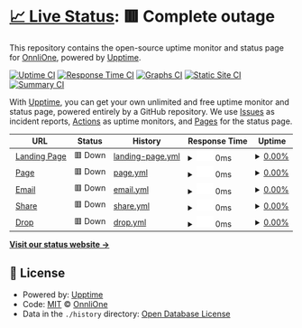 # [📈 Live Status](https://status.onnli.one): <!--live status--> **🟥 Complete outage**

This repository contains the open-source uptime monitor and status page for [OnnliOne](https://status.onnli.one), powered by [Upptime](https://github.com/upptime/upptime).

[![Uptime CI](https://github.com/OnnliOne/status/workflows/Uptime%20CI/badge.svg)](https://github.com/OnnliOne/status/actions?query=workflow%3A%22Uptime+CI%22)
[![Response Time CI](https://github.com/OnnliOne/status/workflows/Response%20Time%20CI/badge.svg)](https://github.com/OnnliOne/status/actions?query=workflow%3A%22Response+Time+CI%22)
[![Graphs CI](https://github.com/OnnliOne/status/workflows/Graphs%20CI/badge.svg)](https://github.com/OnnliOne/status/actions?query=workflow%3A%22Graphs+CI%22)
[![Static Site CI](https://github.com/OnnliOne/status/workflows/Static%20Site%20CI/badge.svg)](https://github.com/OnnliOne/status/actions?query=workflow%3A%22Static+Site+CI%22)
[![Summary CI](https://github.com/OnnliOne/status/workflows/Summary%20CI/badge.svg)](https://github.com/OnnliOne/status/actions?query=workflow%3A%22Summary+CI%22)

With [Upptime](https://upptime.js.org), you can get your own unlimited and free uptime monitor and status page, powered entirely by a GitHub repository. We use [Issues](https://github.com/OnnliOne/status/issues) as incident reports, [Actions](https://github.com/OnnliOne/status/actions) as uptime monitors, and [Pages](https://status.onnli.one) for the status page.

<!--start: status pages-->
<!-- This summary is generated by Upptime (https://github.com/upptime/upptime) -->
<!-- Do not edit this manually, your changes will be overwritten -->
<!-- prettier-ignore -->
| URL | Status | History | Response Time | Uptime |
| --- | ------ | ------- | ------------- | ------ |
| <img alt="" src="https://icons.duckduckgo.com/ip3/www.onnlione.com.ico" height="13"> [Landing Page](https://www.onnlione.com) | 🟥 Down | [landing-page.yml](https://github.com/OnnliOne/status/commits/HEAD/history/landing-page.yml) | <details><summary><img alt="Response time graph" src="./graphs/landing-page/response-time-week.png" height="20"> 0ms</summary><br><a href="https://status.onnli.one/history/landing-page"><img alt="Response time 0" src="https://img.shields.io/endpoint?url=https%3A%2F%2Fraw.githubusercontent.com%2FOnnliOne%2Fstatus%2FHEAD%2Fapi%2Flanding-page%2Fresponse-time.json"></a><br><a href="https://status.onnli.one/history/landing-page"><img alt="24-hour response time 0" src="https://img.shields.io/endpoint?url=https%3A%2F%2Fraw.githubusercontent.com%2FOnnliOne%2Fstatus%2FHEAD%2Fapi%2Flanding-page%2Fresponse-time-day.json"></a><br><a href="https://status.onnli.one/history/landing-page"><img alt="7-day response time 0" src="https://img.shields.io/endpoint?url=https%3A%2F%2Fraw.githubusercontent.com%2FOnnliOne%2Fstatus%2FHEAD%2Fapi%2Flanding-page%2Fresponse-time-week.json"></a><br><a href="https://status.onnli.one/history/landing-page"><img alt="30-day response time 0" src="https://img.shields.io/endpoint?url=https%3A%2F%2Fraw.githubusercontent.com%2FOnnliOne%2Fstatus%2FHEAD%2Fapi%2Flanding-page%2Fresponse-time-month.json"></a><br><a href="https://status.onnli.one/history/landing-page"><img alt="1-year response time 0" src="https://img.shields.io/endpoint?url=https%3A%2F%2Fraw.githubusercontent.com%2FOnnliOne%2Fstatus%2FHEAD%2Fapi%2Flanding-page%2Fresponse-time-year.json"></a></details> | <details><summary><a href="https://status.onnli.one/history/landing-page">0.00%</a></summary><a href="https://status.onnli.one/history/landing-page"><img alt="All-time uptime 1.91%" src="https://img.shields.io/endpoint?url=https%3A%2F%2Fraw.githubusercontent.com%2FOnnliOne%2Fstatus%2FHEAD%2Fapi%2Flanding-page%2Fuptime.json"></a><br><a href="https://status.onnli.one/history/landing-page"><img alt="24-hour uptime 0.00%" src="https://img.shields.io/endpoint?url=https%3A%2F%2Fraw.githubusercontent.com%2FOnnliOne%2Fstatus%2FHEAD%2Fapi%2Flanding-page%2Fuptime-day.json"></a><br><a href="https://status.onnli.one/history/landing-page"><img alt="7-day uptime 0.00%" src="https://img.shields.io/endpoint?url=https%3A%2F%2Fraw.githubusercontent.com%2FOnnliOne%2Fstatus%2FHEAD%2Fapi%2Flanding-page%2Fuptime-week.json"></a><br><a href="https://status.onnli.one/history/landing-page"><img alt="30-day uptime 0.00%" src="https://img.shields.io/endpoint?url=https%3A%2F%2Fraw.githubusercontent.com%2FOnnliOne%2Fstatus%2FHEAD%2Fapi%2Flanding-page%2Fuptime-month.json"></a><br><a href="https://status.onnli.one/history/landing-page"><img alt="1-year uptime 0.00%" src="https://img.shields.io/endpoint?url=https%3A%2F%2Fraw.githubusercontent.com%2FOnnliOne%2Fstatus%2FHEAD%2Fapi%2Flanding-page%2Fuptime-year.json"></a></details>
| <img alt="" src="https://icons.duckduckgo.com/ip3/page.onn.li.ico" height="13"> [Page](https://page.onn.li) | 🟥 Down | [page.yml](https://github.com/OnnliOne/status/commits/HEAD/history/page.yml) | <details><summary><img alt="Response time graph" src="./graphs/page/response-time-week.png" height="20"> 0ms</summary><br><a href="https://status.onnli.one/history/page"><img alt="Response time 0" src="https://img.shields.io/endpoint?url=https%3A%2F%2Fraw.githubusercontent.com%2FOnnliOne%2Fstatus%2FHEAD%2Fapi%2Fpage%2Fresponse-time.json"></a><br><a href="https://status.onnli.one/history/page"><img alt="24-hour response time 0" src="https://img.shields.io/endpoint?url=https%3A%2F%2Fraw.githubusercontent.com%2FOnnliOne%2Fstatus%2FHEAD%2Fapi%2Fpage%2Fresponse-time-day.json"></a><br><a href="https://status.onnli.one/history/page"><img alt="7-day response time 0" src="https://img.shields.io/endpoint?url=https%3A%2F%2Fraw.githubusercontent.com%2FOnnliOne%2Fstatus%2FHEAD%2Fapi%2Fpage%2Fresponse-time-week.json"></a><br><a href="https://status.onnli.one/history/page"><img alt="30-day response time 0" src="https://img.shields.io/endpoint?url=https%3A%2F%2Fraw.githubusercontent.com%2FOnnliOne%2Fstatus%2FHEAD%2Fapi%2Fpage%2Fresponse-time-month.json"></a><br><a href="https://status.onnli.one/history/page"><img alt="1-year response time 0" src="https://img.shields.io/endpoint?url=https%3A%2F%2Fraw.githubusercontent.com%2FOnnliOne%2Fstatus%2FHEAD%2Fapi%2Fpage%2Fresponse-time-year.json"></a></details> | <details><summary><a href="https://status.onnli.one/history/page">0.00%</a></summary><a href="https://status.onnli.one/history/page"><img alt="All-time uptime 0.00%" src="https://img.shields.io/endpoint?url=https%3A%2F%2Fraw.githubusercontent.com%2FOnnliOne%2Fstatus%2FHEAD%2Fapi%2Fpage%2Fuptime.json"></a><br><a href="https://status.onnli.one/history/page"><img alt="24-hour uptime 0.00%" src="https://img.shields.io/endpoint?url=https%3A%2F%2Fraw.githubusercontent.com%2FOnnliOne%2Fstatus%2FHEAD%2Fapi%2Fpage%2Fuptime-day.json"></a><br><a href="https://status.onnli.one/history/page"><img alt="7-day uptime 0.00%" src="https://img.shields.io/endpoint?url=https%3A%2F%2Fraw.githubusercontent.com%2FOnnliOne%2Fstatus%2FHEAD%2Fapi%2Fpage%2Fuptime-week.json"></a><br><a href="https://status.onnli.one/history/page"><img alt="30-day uptime 0.00%" src="https://img.shields.io/endpoint?url=https%3A%2F%2Fraw.githubusercontent.com%2FOnnliOne%2Fstatus%2FHEAD%2Fapi%2Fpage%2Fuptime-month.json"></a><br><a href="https://status.onnli.one/history/page"><img alt="1-year uptime 0.00%" src="https://img.shields.io/endpoint?url=https%3A%2F%2Fraw.githubusercontent.com%2FOnnliOne%2Fstatus%2FHEAD%2Fapi%2Fpage%2Fuptime-year.json"></a></details>
| <img alt="" src="https://icons.duckduckgo.com/ip3/mail.onn.li.ico" height="13"> [Email](https://mail.onn.li) | 🟥 Down | [email.yml](https://github.com/OnnliOne/status/commits/HEAD/history/email.yml) | <details><summary><img alt="Response time graph" src="./graphs/email/response-time-week.png" height="20"> 0ms</summary><br><a href="https://status.onnli.one/history/email"><img alt="Response time 0" src="https://img.shields.io/endpoint?url=https%3A%2F%2Fraw.githubusercontent.com%2FOnnliOne%2Fstatus%2FHEAD%2Fapi%2Femail%2Fresponse-time.json"></a><br><a href="https://status.onnli.one/history/email"><img alt="24-hour response time 0" src="https://img.shields.io/endpoint?url=https%3A%2F%2Fraw.githubusercontent.com%2FOnnliOne%2Fstatus%2FHEAD%2Fapi%2Femail%2Fresponse-time-day.json"></a><br><a href="https://status.onnli.one/history/email"><img alt="7-day response time 0" src="https://img.shields.io/endpoint?url=https%3A%2F%2Fraw.githubusercontent.com%2FOnnliOne%2Fstatus%2FHEAD%2Fapi%2Femail%2Fresponse-time-week.json"></a><br><a href="https://status.onnli.one/history/email"><img alt="30-day response time 0" src="https://img.shields.io/endpoint?url=https%3A%2F%2Fraw.githubusercontent.com%2FOnnliOne%2Fstatus%2FHEAD%2Fapi%2Femail%2Fresponse-time-month.json"></a><br><a href="https://status.onnli.one/history/email"><img alt="1-year response time 0" src="https://img.shields.io/endpoint?url=https%3A%2F%2Fraw.githubusercontent.com%2FOnnliOne%2Fstatus%2FHEAD%2Fapi%2Femail%2Fresponse-time-year.json"></a></details> | <details><summary><a href="https://status.onnli.one/history/email">0.00%</a></summary><a href="https://status.onnli.one/history/email"><img alt="All-time uptime 0.00%" src="https://img.shields.io/endpoint?url=https%3A%2F%2Fraw.githubusercontent.com%2FOnnliOne%2Fstatus%2FHEAD%2Fapi%2Femail%2Fuptime.json"></a><br><a href="https://status.onnli.one/history/email"><img alt="24-hour uptime 0.00%" src="https://img.shields.io/endpoint?url=https%3A%2F%2Fraw.githubusercontent.com%2FOnnliOne%2Fstatus%2FHEAD%2Fapi%2Femail%2Fuptime-day.json"></a><br><a href="https://status.onnli.one/history/email"><img alt="7-day uptime 0.00%" src="https://img.shields.io/endpoint?url=https%3A%2F%2Fraw.githubusercontent.com%2FOnnliOne%2Fstatus%2FHEAD%2Fapi%2Femail%2Fuptime-week.json"></a><br><a href="https://status.onnli.one/history/email"><img alt="30-day uptime 0.00%" src="https://img.shields.io/endpoint?url=https%3A%2F%2Fraw.githubusercontent.com%2FOnnliOne%2Fstatus%2FHEAD%2Fapi%2Femail%2Fuptime-month.json"></a><br><a href="https://status.onnli.one/history/email"><img alt="1-year uptime 0.00%" src="https://img.shields.io/endpoint?url=https%3A%2F%2Fraw.githubusercontent.com%2FOnnliOne%2Fstatus%2FHEAD%2Fapi%2Femail%2Fuptime-year.json"></a></details>
| <img alt="" src="https://icons.duckduckgo.com/ip3/share.onn.li.ico" height="13"> [Share](https://share.onn.li) | 🟥 Down | [share.yml](https://github.com/OnnliOne/status/commits/HEAD/history/share.yml) | <details><summary><img alt="Response time graph" src="./graphs/share/response-time-week.png" height="20"> 0ms</summary><br><a href="https://status.onnli.one/history/share"><img alt="Response time 0" src="https://img.shields.io/endpoint?url=https%3A%2F%2Fraw.githubusercontent.com%2FOnnliOne%2Fstatus%2FHEAD%2Fapi%2Fshare%2Fresponse-time.json"></a><br><a href="https://status.onnli.one/history/share"><img alt="24-hour response time 0" src="https://img.shields.io/endpoint?url=https%3A%2F%2Fraw.githubusercontent.com%2FOnnliOne%2Fstatus%2FHEAD%2Fapi%2Fshare%2Fresponse-time-day.json"></a><br><a href="https://status.onnli.one/history/share"><img alt="7-day response time 0" src="https://img.shields.io/endpoint?url=https%3A%2F%2Fraw.githubusercontent.com%2FOnnliOne%2Fstatus%2FHEAD%2Fapi%2Fshare%2Fresponse-time-week.json"></a><br><a href="https://status.onnli.one/history/share"><img alt="30-day response time 0" src="https://img.shields.io/endpoint?url=https%3A%2F%2Fraw.githubusercontent.com%2FOnnliOne%2Fstatus%2FHEAD%2Fapi%2Fshare%2Fresponse-time-month.json"></a><br><a href="https://status.onnli.one/history/share"><img alt="1-year response time 0" src="https://img.shields.io/endpoint?url=https%3A%2F%2Fraw.githubusercontent.com%2FOnnliOne%2Fstatus%2FHEAD%2Fapi%2Fshare%2Fresponse-time-year.json"></a></details> | <details><summary><a href="https://status.onnli.one/history/share">0.00%</a></summary><a href="https://status.onnli.one/history/share"><img alt="All-time uptime 34.64%" src="https://img.shields.io/endpoint?url=https%3A%2F%2Fraw.githubusercontent.com%2FOnnliOne%2Fstatus%2FHEAD%2Fapi%2Fshare%2Fuptime.json"></a><br><a href="https://status.onnli.one/history/share"><img alt="24-hour uptime 0.00%" src="https://img.shields.io/endpoint?url=https%3A%2F%2Fraw.githubusercontent.com%2FOnnliOne%2Fstatus%2FHEAD%2Fapi%2Fshare%2Fuptime-day.json"></a><br><a href="https://status.onnli.one/history/share"><img alt="7-day uptime 0.00%" src="https://img.shields.io/endpoint?url=https%3A%2F%2Fraw.githubusercontent.com%2FOnnliOne%2Fstatus%2FHEAD%2Fapi%2Fshare%2Fuptime-week.json"></a><br><a href="https://status.onnli.one/history/share"><img alt="30-day uptime 0.00%" src="https://img.shields.io/endpoint?url=https%3A%2F%2Fraw.githubusercontent.com%2FOnnliOne%2Fstatus%2FHEAD%2Fapi%2Fshare%2Fuptime-month.json"></a><br><a href="https://status.onnli.one/history/share"><img alt="1-year uptime 0.00%" src="https://img.shields.io/endpoint?url=https%3A%2F%2Fraw.githubusercontent.com%2FOnnliOne%2Fstatus%2FHEAD%2Fapi%2Fshare%2Fuptime-year.json"></a></details>
| <img alt="" src="https://icons.duckduckgo.com/ip3/drop.onn.li.ico" height="13"> [Drop](https://drop.onn.li) | 🟥 Down | [drop.yml](https://github.com/OnnliOne/status/commits/HEAD/history/drop.yml) | <details><summary><img alt="Response time graph" src="./graphs/drop/response-time-week.png" height="20"> 0ms</summary><br><a href="https://status.onnli.one/history/drop"><img alt="Response time 0" src="https://img.shields.io/endpoint?url=https%3A%2F%2Fraw.githubusercontent.com%2FOnnliOne%2Fstatus%2FHEAD%2Fapi%2Fdrop%2Fresponse-time.json"></a><br><a href="https://status.onnli.one/history/drop"><img alt="24-hour response time 0" src="https://img.shields.io/endpoint?url=https%3A%2F%2Fraw.githubusercontent.com%2FOnnliOne%2Fstatus%2FHEAD%2Fapi%2Fdrop%2Fresponse-time-day.json"></a><br><a href="https://status.onnli.one/history/drop"><img alt="7-day response time 0" src="https://img.shields.io/endpoint?url=https%3A%2F%2Fraw.githubusercontent.com%2FOnnliOne%2Fstatus%2FHEAD%2Fapi%2Fdrop%2Fresponse-time-week.json"></a><br><a href="https://status.onnli.one/history/drop"><img alt="30-day response time 0" src="https://img.shields.io/endpoint?url=https%3A%2F%2Fraw.githubusercontent.com%2FOnnliOne%2Fstatus%2FHEAD%2Fapi%2Fdrop%2Fresponse-time-month.json"></a><br><a href="https://status.onnli.one/history/drop"><img alt="1-year response time 0" src="https://img.shields.io/endpoint?url=https%3A%2F%2Fraw.githubusercontent.com%2FOnnliOne%2Fstatus%2FHEAD%2Fapi%2Fdrop%2Fresponse-time-year.json"></a></details> | <details><summary><a href="https://status.onnli.one/history/drop">0.00%</a></summary><a href="https://status.onnli.one/history/drop"><img alt="All-time uptime 34.62%" src="https://img.shields.io/endpoint?url=https%3A%2F%2Fraw.githubusercontent.com%2FOnnliOne%2Fstatus%2FHEAD%2Fapi%2Fdrop%2Fuptime.json"></a><br><a href="https://status.onnli.one/history/drop"><img alt="24-hour uptime 0.00%" src="https://img.shields.io/endpoint?url=https%3A%2F%2Fraw.githubusercontent.com%2FOnnliOne%2Fstatus%2FHEAD%2Fapi%2Fdrop%2Fuptime-day.json"></a><br><a href="https://status.onnli.one/history/drop"><img alt="7-day uptime 0.00%" src="https://img.shields.io/endpoint?url=https%3A%2F%2Fraw.githubusercontent.com%2FOnnliOne%2Fstatus%2FHEAD%2Fapi%2Fdrop%2Fuptime-week.json"></a><br><a href="https://status.onnli.one/history/drop"><img alt="30-day uptime 0.00%" src="https://img.shields.io/endpoint?url=https%3A%2F%2Fraw.githubusercontent.com%2FOnnliOne%2Fstatus%2FHEAD%2Fapi%2Fdrop%2Fuptime-month.json"></a><br><a href="https://status.onnli.one/history/drop"><img alt="1-year uptime 0.00%" src="https://img.shields.io/endpoint?url=https%3A%2F%2Fraw.githubusercontent.com%2FOnnliOne%2Fstatus%2FHEAD%2Fapi%2Fdrop%2Fuptime-year.json"></a></details>

<!--end: status pages-->

[**Visit our status website →**](https://status.onnli.one)

## 📄 License

- Powered by: [Upptime](https://github.com/upptime/upptime)
- Code: [MIT](./LICENSE) © [OnnliOne](https://status.onnli.one)
- Data in the `./history` directory: [Open Database License](https://opendatacommons.org/licenses/odbl/1-0/)
